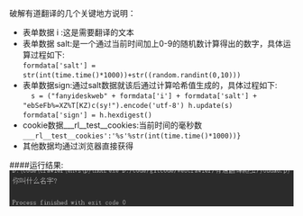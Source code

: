 破解有道翻译的几个关键地方说明：
- 表单数据 i :这是需要翻译的文本
- 表单数据 salt:是一个通过当前时间加上0-9的随机数计算得出的数字，具体运算过程如下:\
`formdata['salt'] = str(int(time.time()*1000))+str((random.randint(0,10)))`
- 表单数据sign:通过salt数据就该后通过计算哈希值生成的，具体过程如下:\
``  s = ("fanyideskweb" + formdata['i'] + formdata['salt'] + "ebSeFb%=XZ%T[KZ)c(sy!").encode('utf-8')
    h.update(s)
    formdata['sign'] = h.hexdigest()``
- cookie数据___rl__test__cookies:当前时间的毫秒数\
`___rl__test__cookies':'%s'%str(int(time.time()*1000))}`
- 其他数据均通过浏览器直接获得

####运行结果:
\
![运行结果](./运行结果.png "运行结果")
